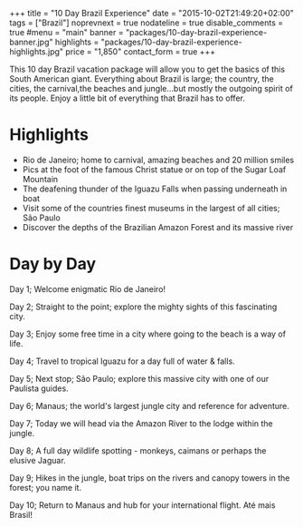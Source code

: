+++
title = "10 Day Brazil Experience"
date = "2015-10-02T21:49:20+02:00"
tags = ["Brazil"]
noprevnext = true
nodateline = true
disable_comments = true
#menu = "main"
banner = "packages/10-day-brazil-experience-banner.jpg"
highlights = "packages/10-day-brazil-experience-highlights.jpg"
price = "1,850"
contact_form = true
+++

This 10 day Brazil vacation package will allow you to get the basics of this South American giant. Everything about Brazil is large; the country, the cities, the carnival,the beaches and jungle...but mostly the outgoing spirit of its people. Enjoy a little bit of everything that Brazil has to offer.

# Highlights

* Rio de Janeiro; home to carnival, amazing beaches and 20 million smiles
* Pics at the foot of the famous Christ statue or on top of the Sugar Loaf Mountain
* The deafening thunder of the Iguazu Falls when passing underneath in boat
* Visit some of the countries finest museums in the largest of all cities; São Paulo
* Discover the depths of the Brazilian Amazon Forest and its massive river

# Day by Day

Day 1; Welcome enigmatic Rio de Janeiro!

Day 2; Straight to the point; explore the mighty sights of this fascinating city.

Day 3; Enjoy some free time in a city where going to the beach is a way of life.

Day 4; Travel to tropical Iguazu for a day full of water & falls.

Day 5; Next stop; São Paulo; explore this massive city with one of our Paulista guides.

Day 6; Manaus; the world's largest jungle city and reference for adventure.

Day 7; Today we will head via the Amazon River to the lodge within the jungle.

Day 8; A full day wildlife spotting - monkeys, caimans or perhaps the elusive Jaguar.

Day 9; Hikes in the jungle, boat trips on the rivers and canopy towers in the forest; you name it.

Day 10; Return to Manaus and hub for your international flight. Até mais Brasil!
